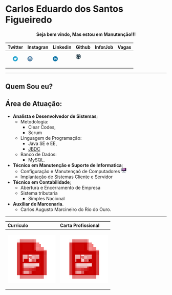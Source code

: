 # Carlos Eduardo dos Santos Figueiredo

<H4 align = "center"><b>Seja bem vindo, Mas estou em Manutenção!!!</b></h4>

| Twitter | Instagran | Linkedin | Github  |InforJob|Vagas|
| :--- | :--- | :--- | :--- | :---|:---|
| <p align ="center">[![](.gitbook/assets/RedeSocial/twitter.png "Acessa ai")](https://twitter.com/Carlao_Me_Ajuda )| [![](.gitbook/assets/RedeSocial/instagram.png "Acessa ai")](https://www.instagram.com/carlao.me.ajuda/) | [![](.gitbook/assets/RedeSocial/linkedin-1-.png "Acessa ai")](https://www.linkedin.com/in/carlos-eduardo-dos-s-figueiredo-76128837/) | [![](.gitbook/assets/RedeSocial/github.png "Acessa ai")](https://github.com/carloseduardonit/)</p>  |||


-------------

## Quem Sou eu?

## Área de Atuação:
* <b>Analista e Desenvolvedor de Sistemas</b>;
  * Metodologia:
    * Clear Codes,
    * Scrum
  * Linguagem de Programação:
    * Java SE e EE,
    * [JBDC ](https://github.com/carloseduardonit/ConectordoCarlos_blank)
  * Banco de Dados:
    * MySQL.
* <b>Técnico em Manutenção e Suporte  de  Informatica</b>;
  * Configuração e Manutençaõ de Computadores  <img src =".gitbook/assets/computador.jpeg">
  * Implantação de Sistemas Cliente e Servidor
* <b>Técnico em Contabilidade</b>;
  * Abertura e Encerramento de Empresa
  * Sistema tributaria
    * Simples Nacional
* <b>Auxiliar de Marcenaria</b>.
  * Carlos Augusto Marcineiro do Rio do Ouro.
----------
|Curriculo|Carta Profissional|
|:---|:---|
|<a href =".gitbook/doc/curriculo.pdf" target = "_blank"><p align = "center"><img src =".gitbook/assets/Diversos/pdf.png"></p></a>|<a href =".gitbook/doc/carta.pdf" target ="_blank"><p align = "center"><img src =".gitbook/assets/Diversos/pdf.png"></p></a>|